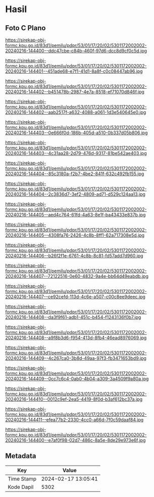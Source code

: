 # Hasil

## Foto C Plano

https://sirekap-obj-formc.kpu.go.id/83d1/pemilu/pdpr/53/01/17/20/02/5301172002002-20240216-144400--ddc47cbe-c84b-460f-97d6-dcc8d9cf0c5d.jpg

https://sirekap-obj-formc.kpu.go.id/83d1/pemilu/pdpr/53/01/17/20/02/5301172002002-20240216-144401--451ade68-e7f1-41d1-8a8f-c0c08447ab96.jpg

https://sirekap-obj-formc.kpu.go.id/83d1/pemilu/pdpr/53/01/17/20/02/5301172002002-20240216-144402--b451478b-2987-4e7a-8518-ef71070d846f.jpg

https://sirekap-obj-formc.kpu.go.id/83d1/pemilu/pdpr/53/01/17/20/02/5301172002002-20240216-144402--aab2517f-a632-4088-a061-1d3e540645e0.jpg

https://sirekap-obj-formc.kpu.go.id/83d1/pemilu/pdpr/53/01/17/20/02/5301172002002-20240216-144403--0e666f0d-186b-405d-a510-0b337d05b806.jpg

https://sirekap-obj-formc.kpu.go.id/83d1/pemilu/pdpr/53/01/17/20/02/5301172002002-20240216-144403--4c31aa28-2d79-476d-9317-81be542ae403.jpg

https://sirekap-obj-formc.kpu.go.id/83d1/pemilu/pdpr/53/01/17/20/02/5301172002002-20240216-144404--85c3180a-f2b7-4be2-841f-632c492fb155.jpg

https://sirekap-obj-formc.kpu.go.id/83d1/pemilu/pdpr/53/01/17/20/02/5301172002002-20240216-144404--2c3836d7-3ef2-4809-ad71-d529c124aa13.jpg

https://sirekap-obj-formc.kpu.go.id/83d1/pemilu/pdpr/53/01/17/20/02/5301172002002-20240216-144405--aed4c764-61fd-4a63-8e1f-ba43433e837b.jpg

https://sirekap-obj-formc.kpu.go.id/83d1/pemilu/pdpr/53/01/17/20/02/5301172002002-20240216-144405--4308fa76-2426-4c8b-8ff1-62a717308e5d.jpg

https://sirekap-obj-formc.kpu.go.id/83d1/pemilu/pdpr/53/01/17/20/02/5301172002002-20240216-144406--b26f2f1e-6761-4c8b-8c81-fd57add7d960.jpg

https://sirekap-obj-formc.kpu.go.id/83d1/pemilu/pdpr/53/01/17/20/02/5301172002002-20240216-144407--72122516-0e60-4832-9a4e-bb64d49eabdb.jpg

https://sirekap-obj-formc.kpu.go.id/83d1/pemilu/pdpr/53/01/17/20/02/5301172002002-20240216-144407--ce92cefd-113d-4c6e-a507-c00c8ee9deec.jpg

https://sirekap-obj-formc.kpu.go.id/83d1/pemilu/pdpr/53/01/17/20/02/5301172002002-20240216-144408--da3f9f61-adb1-451c-b454-f1243136f0b7.jpg

https://sirekap-obj-formc.kpu.go.id/83d1/pemilu/pdpr/53/01/17/20/02/5301172002002-20240216-144408--a9f8b3d6-f954-413d-8fb4-46ead8976069.jpg

https://sirekap-obj-formc.kpu.go.id/83d1/pemilu/pdpr/53/01/17/20/02/5301172002002-20240216-144409--4c267ca0-3b8d-49aa-97f3-fb3471653bd9.jpg

https://sirekap-obj-formc.kpu.go.id/83d1/pemilu/pdpr/53/01/17/20/02/5301172002002-20240216-144409--0cc7c6c4-0ab0-4b04-a309-3a4509f9a80a.jpg

https://sirekap-obj-formc.kpu.go.id/83d1/pemilu/pdpr/53/01/17/20/02/5301172002002-20240216-144410--0012c9ef-2ea5-4419-8f0d-b3af612bc37a.jpg

https://sirekap-obj-formc.kpu.go.id/83d1/pemilu/pdpr/53/01/17/20/02/5301172002002-20240216-144411--efea77b2-2330-4cc0-a66d-7f0c59daaf84.jpg

https://sirekap-obj-formc.kpu.go.id/83d1/pemilu/pdpr/53/01/17/20/02/5301172002002-20240216-144400--e7af0f98-02d7-486c-8a5e-8de29e973e6f.jpg


## Metadata

| Key        | Value               |
| ---------- | ------------------- |
| Time Stamp | 2024-02-17 13:05:41 |
| Kode Dapil | 5302                |



